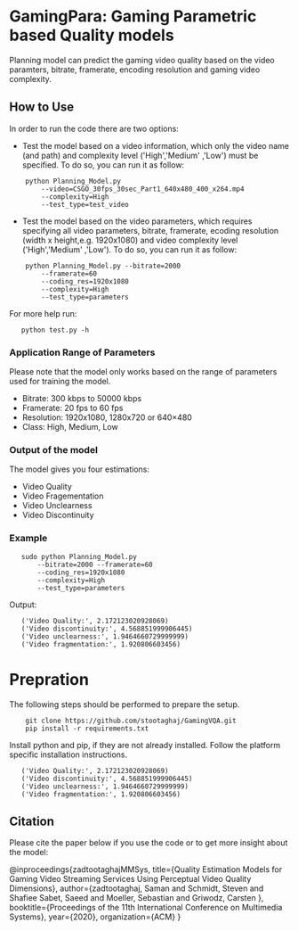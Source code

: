 # GamingPara: Gaming Parametric based Quality models

Planning model can predict the gaming video quality based on the video paramters, bitrate, framerate, encoding resolution and gaming video complexity. 


## How to Use
In order to run the code there are two options:
- Test the model based on a video information, which only the video name (and path) and complexity level ('High','Medium' ,'Low') must be specified. To do so, you can run it as follow:

```
    python Planning_Model.py 
        --video=CSGO_30fps_30sec_Part1_640x480_400_x264.mp4 
        --complexity=High 
        --test_type=test_video
```
- Test the model based on the video parameters, which requires specifying all video parameters, bitrate, framerate, ecoding resolution (width x height,e.g. 1920x1080) and video complexity level ('High','Medium' ,'Low').  To do so, you can run it as follow:

```
    python Planning_Model.py --bitrate=2000 
        --framerate=60 
        --coding_res=1920x1080 
        --complexity=High 
        --test_type=parameters
```

 For more help run:
 ```
    python test.py -h
```

### Application Range of Parameters 

Please note that the model only works based on the range of parameters used for training the model. 
- Bitrate: 300 kbps to 50000 kbps
- Framerate: 20 fps to 60 fps
- Resolution: 1920x1080, 1280x720 or 640×480
- Class: High, Medium, Low

### Output of the model
The model gives you four estimations: 
- Video Quality
- Video Fragementation
- Video Unclearness
- Video Discontinuity

### Example 
 ```
    sudo python Planning_Model.py 
        --bitrate=2000 --framerate=60 
        --coding_res=1920x1080 
        --complexity=High 
        --test_type=parameters
 ```
Output: 

 ```
    ('Video Quality:', 2.172123020928069)
    ('Video discontinuity:', 4.568851999906445)
    ('Video unclearness:', 1.9464660729999999)
    ('Video fragmentation:', 1.920806603456)
 ```

# Prepration 
The following steps should be performed to prepare the setup.
```
    git clone https://github.com/stootaghaj/GamingVQA.git 
    pip install -r requirements.txt
```


Install python and pip, if they are not already installed. Follow the platform specific installation instructions.
 ```
    ('Video Quality:', 2.172123020928069)
    ('Video discontinuity:', 4.568851999906445)
    ('Video unclearness:', 1.9464660729999999)
    ('Video fragmentation:', 1.920806603456)
 ```



## Citation 
Please cite the paper below if you use the code or to get more insight about the model:

@inproceedings{zadtootaghajMMSys,
  title={Quality Estimation Models for Gaming Video Streaming Services Using Perceptual Video Quality Dimensions},
  author={zadtootaghaj, Saman and Schmidt, Steven and Shafiee Sabet, Saeed and Moeller, Sebastian and Griwodz, Carsten },
  booktitle={Proceedings of the 11th International Conference on Multimedia Systems},
  year={2020},
  organization={ACM}
}
